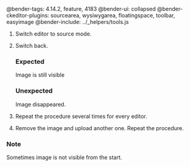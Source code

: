 @bender-tags: 4.14.2, feature, 4183
@bender-ui: collapsed
@bender-ckeditor-plugins: sourcearea, wysiwygarea, floatingspace, toolbar, easyimage
@bender-include: ../_helpers/tools.js

1. Switch editor to source mode.
2. Switch back.
	### Expected

	Image is still visible

	### Unexpected

	Image disappeared.
3. Repeat the procedure several times for every editor.
4. Remove the image and upload another one. Repeat the procedure.

### Note

Sometimes image is not visible from the start.
